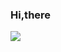 ### Hi,there
![](https://raw.githubusercontent.com/ziyuetech/ziyuetech/main/assets/github-contribution-grid-snake.svg)
